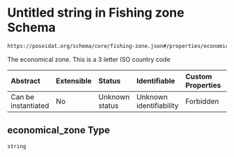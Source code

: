 # Untitled string in Fishing zone Schema

```txt
https://poseidat.org/schema/core/fishing-zone.json#/properties/economical_zone
```

The economical zone. This is a 3 letter ISO country code

| Abstract            | Extensible | Status         | Identifiable            | Custom Properties | Additional Properties | Access Restrictions | Defined In                                                                  |
| :------------------ | :--------- | :------------- | :---------------------- | :---------------- | :-------------------- | :------------------ | :-------------------------------------------------------------------------- |
| Can be instantiated | No         | Unknown status | Unknown identifiability | Forbidden         | Allowed               | none                | [fishing-zone.json*](schemas/core/fishing-zone.json "open original schema") |

## economical_zone Type

`string`
